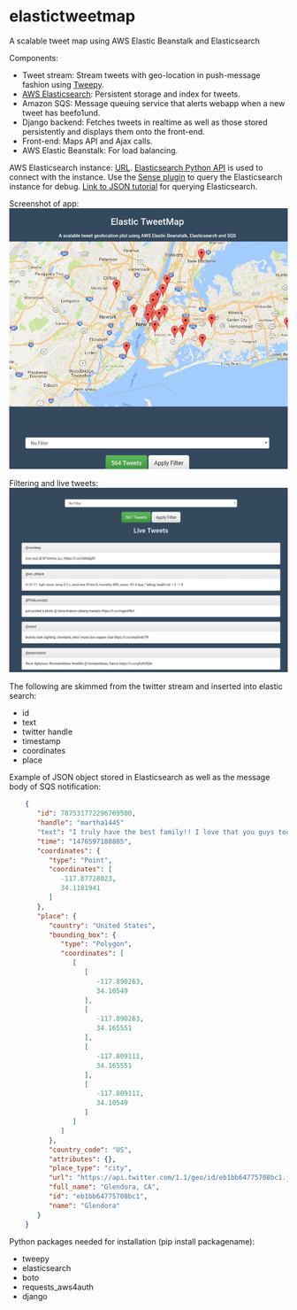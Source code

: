# elastictweetmap
A scalable tweet map using AWS Elastic Beanstalk and Elasticsearch

Components: 
- Tweet stream: Stream tweets with geo-location in push-message fashion using [Tweepy](http://docs.tweepy.org/en/v3.4.0/streaming_how_to.html).
- [AWS Elasticsearch](https://aws.amazon.com/elasticsearch-service/?sc_channel=PS&sc_campaign=elasticsearch_2015&sc_publisher=google&sc_medium=elasticsearch_service_b&sc_content=elasticsearch_p&sc_detail=aws%20elastic%20search&sc_category=elasticsearch&sc_segment=96544045594&sc_matchtype=p&sc_country=US): Persistent storage and index for tweets.
- Amazon SQS: Message queuing service that alerts webapp when a new tweet has beefo1und. 
- Django backend: Fetches tweets in realtime as well as those stored persistently and displays them onto the front-end. 
- Front-end: Maps API and Ajax calls.
- AWS Elastic Beanstalk: For load balancing.

AWS Elasticsearch instance: [URL]('https://search-es-twitter-yarekxa5djp3rkj7kp735gvacy.us-west-2.es.amazonaws.com/'). [Elasticsearch Python API](https://elasticsearch-py.readthedocs.io/en/master/) is used to connect with the instance. Use the [Sense plugin](https://chrome.google.com/webstore/detail/sense-beta/lhjgkmllcaadmopgmanpapmpjgmfcfig?hl=en) to query the Elasticsearch instance for debug. [Link to JSON tutorial](http://joelabrahamsson.com/elasticsearch-101/) for querying Elasticsearch.

Screenshot of app:
![Screenshot 1](/scr1.png?raw=true "Screenshot of app")

Filtering and live tweets:
![Screenshot 2](/scr2.png?raw=true "Live tweet stream and filtering")

The following are skimmed from the twitter stream and inserted into elastic search:
- id
- text
- twitter handle
- timestamp
- coordinates
- place

Example of JSON object stored in Elasticsearch as well as the message body of SQS notification:
```json
	{
	   "id": 787531772296769500,
	   "handle": "martha1445"
	   "text": "I truly have the best family!! I love that you guys took the time… https://t.co/DjArPPiHdf",
	   "time": "1476597180805",
	   "coordinates": {
	      "type": "Point",
	      "coordinates": [
	         -117.87728023,
	         34.1181941
	      ]
	   },
	   "place": {
	      "country": "United States",
	      "bounding_box": {
	         "type": "Polygon",
	         "coordinates": [
	            [
	               [
	                  -117.890263,
	                  34.10549
	               ],
	               [
	                  -117.890263,
	                  34.165551
	               ],
	               [
	                  -117.809111,
	                  34.165551
	               ],
	               [
	                  -117.809111,
	                  34.10549
	               ]
	            ]
	         ]
	      },
	      "country_code": "US",
	      "attributes": {},
	      "place_type": "city",
	      "url": "https://api.twitter.com/1.1/geo/id/eb1bb64775708bc1.json",
	      "full_name": "Glendora, CA",
	      "id": "eb1bb64775708bc1",
	      "name": "Glendora"
	   }
    }
```

Python packages needed for installation (pip install packagename):
- tweepy
- elasticsearch
- boto
- requests_aws4auth
- django
